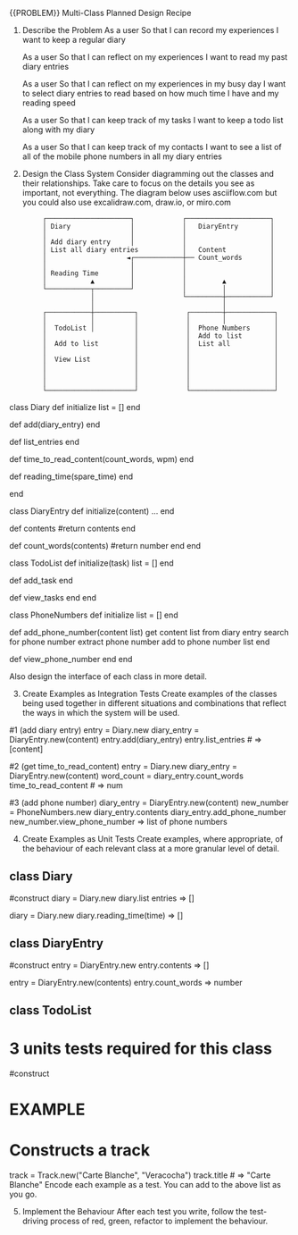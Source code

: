   {{PROBLEM}} Multi-Class Planned Design Recipe

1. Describe the Problem
    As a user
    So that I can record my experiences
    I want to keep a regular diary

    As a user
    So that I can reflect on my experiences
    I want to read my past diary entries

    As a user
    So that I can reflect on my experiences in my busy day
    I want to select diary entries to read based on how much time I have and my reading speed

    As a user
    So that I can keep track of my tasks
    I want to keep a todo list along with my diary

    As a user
    So that I can keep track of my contacts
    I want to see a list of all of the mobile phone numbers in all my diary entries

2. Design the Class System
Consider diagramming out the classes and their relationships. Take care to focus on the details you see as important, not everything. The diagram below uses asciiflow.com but you could also use excalidraw.com, draw.io, or miro.com



            ┌─────────────────────┐            ┌─────────────────────┐
            │ Diary               │            │   DiaryEntry        │
            │                     │            │                     │
            │ Add diary entry     │            │                     │
            │ List all diary entries           │   Content           │
            │                    ◄┌────────────┼── Count_words       │
            │                     │            │                     │
            │ Reading Time        │            │                     │
            │           ▲         │            │         ▲           │
            └───────────┬─────────┘            │         │           │
                        │                      └─────────┼───────────┘
                        │                                │
            ┌───────────┼──────────┐            ┌────────┼────────────┐
            │           │          │            │        │            │
            │  TodoList │          │            │  Phone Numbers      │
            │                      │            │  Add to list        │
            │  Add to list         │            │  List all           │
            │                      │            │                     │
            │  View List           │            │                     │
            │                      │            │                     │
            │                      │            │                     │
            │                      │            │                     │
            └──────────────────────┘            └─────────────────────┘

class Diary
  def initialize
  list = []
  end

  def add(diary_entry)
  end

  def list_entries
  end

  def time_to_read_content(count_words, wpm)
  end

  def reading_time(spare_time)
  end

end

class DiaryEntry
  def initialize(content)
    ...
  end


  def contents
   #return contents
  end

  def count_words(contents)
    #return number
  end
end 

class TodoList
  def initialize(task)
    list = []
  end 

  def add_task
  end

  def view_tasks
  end
end

class PhoneNumbers
  def initialize
  list = []
  end

  def add_phone_number(content list)
    get content list from diary entry
    search for phone number
    extract phone number
    add to phone number list
  end

  def view_phone_number
  end
end



Also design the interface of each class in more detail.

3. Create Examples as Integration Tests
Create examples of the classes being used together in different situations and combinations that reflect the ways in which the system will be used.


#1 (add diary entry)
  entry = Diary.new
  diary_entry = DiaryEntry.new(content)
  entry.add(diary_entry)
  entry.list_entries # => [content]

#2 (get time_to_read_content)
  entry = Diary.new
  diary_entry = DiaryEntry.new(content)
  word_count = diary_entry.count_words
  time_to_read_content # => num

#3 (add phone number)
  diary_entry = DiaryEntry.new(content)
  new_number = PhoneNumbers.new
  diary_entry.contents
  diary_entry.add_phone_number 
  new_number.view_phone_number => list of phone numbers



4. Create Examples as Unit Tests
Create examples, where appropriate, of the behaviour of each relevant class at a more granular level of detail.


class Diary
-----------

#construct
diary = Diary.new
diary.list entries => []

diary = Diary.new
diary.reading_time(time) => []

class DiaryEntry
----------------

#construct
entry = DiaryEntry.new
entry.contents => []

entry = DiaryEntry.new(contents)
entry.count_words => number


class TodoList
--------------

# 3 units tests required for this class
#construct



# EXAMPLE

# Constructs a track
track = Track.new("Carte Blanche", "Veracocha")
track.title # => "Carte Blanche"
Encode each example as a test. You can add to the above list as you go.

5. Implement the Behaviour
After each test you write, follow the test-driving process of red, green, refactor to implement the behaviour.